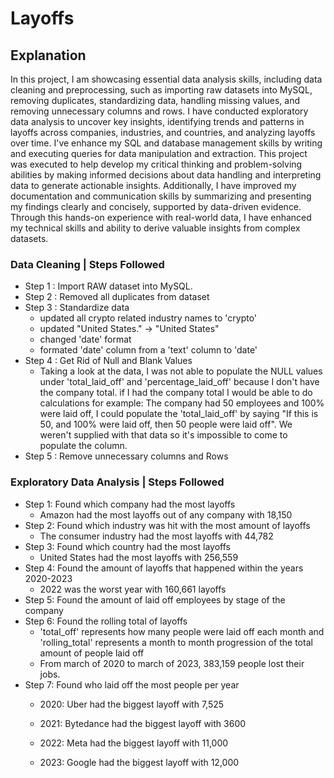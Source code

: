 
# Layoffs


## Explanation

In this project, I am showcasing essential data analysis skills, including data cleaning and preprocessing, such as importing raw datasets into MySQL, removing duplicates, standardizing data, handling missing values, and removing unnecessary columns and rows. I have conducted exploratory data analysis to uncover key insights, identifying trends and patterns in layoffs across companies, industries, and countries, and analyzing layoffs over time. I've enhance my SQL and database management skills by writing and executing queries for data manipulation and extraction. This project was executed to help develop my critical thinking and problem-solving abilities by making informed decisions about data handling and interpreting data to generate actionable insights. Additionally, I have improved my documentation and communication skills by summarizing and presenting my findings clearly and concisely, supported by data-driven evidence. Through this hands-on experience with real-world data, I have enhanced my technical skills and ability to derive valuable insights from complex datasets.



### Data Cleaning | Steps Followed

- Step 1 : Import RAW dataset into MySQL.
- Step 2 : Removed all duplicates from dataset 
- Step 3 : Standardize data
    - updated all crypto related industry names to 'crypto'
    - updated "United States." -> "United States"
    - changed 'date' format
    - formated 'date' column from a 'text' column to 'date'
- Step 4 : Get Rid of Null and Blank Values
    -  Taking a look at the data, I was not able to populate the NULL values under 'total_laid_off' and 'percentage_laid_off' because I don't have 	the company total.  if I had the company total I would be able to do calculations for example: 
	 The company had 50 employees and 100% were laid off, I could populate the 'total_laid_off' by saying "If this is 50, and 100% were laid 	off, then 50 people were laid off". We weren't supplied with that data so it's impossible to come to populate the column.
- Step 5 : Remove unnecessary columns and Rows 

### Exploratory Data Analysis | Steps Followed 

- Step 1: Found which company had the most layoffs
    - Amazon had the most layoffs out of any company with 18,150
- Step 2: Found which industry was hit with the most amount of layoffs
    - The consumer industry had the most layoffs with 44,782
- Step 3: Found which country had the most layoffs
    - United States had the most layoffs with 256,559
- Step 4: Found the amount of layoffs that happened within the years 2020-2023
    - 2022 was the worst year with 160,661 layoffs
- Step 5: Found the amount of laid off employees by stage of the company
- Step 6: Found the rolling total of layoffs
    - 'total_off' represents how many people were laid off each month and 'rolling_total' represents a month to month progression of the total amount 	of people laid off
    - From march of 2020 to march of 2023, 383,159 people lost their jobs.
- Step 7: Found who laid off the most people per year
    - 2020: Uber had the biggest layoff with 7,525

	- 2021: Bytedance had the biggest layoff with 3600

	- 2022: Meta had the biggest layoff with 11,000

	- 2023: Google had the biggest layoff with 12,000

   











